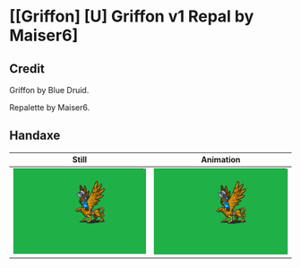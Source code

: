 # [\[Griffon\] \[U\] Griffon v1 Repal by Maiser6]

## Credit

Griffon by Blue Druid.

Repalette by Maiser6.

## Handaxe

| Still | Animation |
| :---: | :-------: |
| ![Handaxe still](./Handaxe_000.png) | ![Handaxe animation](./Handaxe.gif) |
